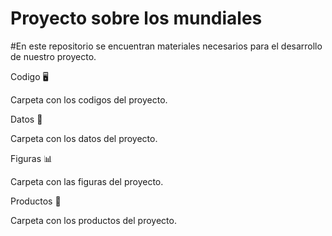 # Proyecto sobre los mundiales

#En este repositorio se encuentran materiales necesarios para el desarrollo de nuestro proyecto.

Codigo :desktop_computer:

Carpeta con los codigos del proyecto.

Datos :file_folder:

Carpeta con los datos del proyecto.

Figuras :bar_chart:

Carpeta con las figuras del proyecto.

Productos :page_facing_up:

Carpeta con los productos del proyecto.